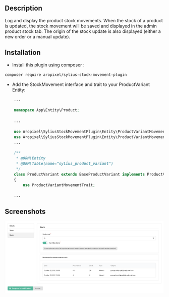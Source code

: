 ## Description

Log and display the product stock movements. When the stock of a product is updated, the stock movement will be saved 
and displayed in the admin product stock tab. The origin of the stock update is also displayed (either a new order or a manual update).

## Installation

- Install this plugin using composer : 

```bash
composer require aropixel/sylius-stock-movement-plugin
```

- Add the StockMovement interface and trait to your ProductVariant Entity: 

```php
    ...
    
    namespace App\Entity\Product;

    ...
    
    use Aropixel\SyliusStockMovementPlugin\Entity\ProductVariantMovementInterface;
    use Aropixel\SyliusStockMovementPlugin\Entity\ProductVariantMovementTrait;
    ... 
    
    /**
     * @ORM\Entity
     * @ORM\Table(name="sylius_product_variant")
     */
    class ProductVariant extends BaseProductVariant implements ProductVariantMovementInterface
    {
        use ProductVariantMovementTrait;

    ...
```

## Screenshots


![Screenshot](screenshot.png)
